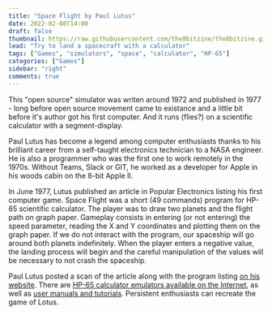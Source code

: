 ```yaml
---
title: "Space Flight by Paul Lutus"
date: 2022-02-08T14:00
draft: false
thumbnail: https://raw.githubusercontent.com/the8bitzine/the8bitzine.github.io/media/media/2022/spacex-pexels.jpg
lead: "Try to land a spacecraft with a calculator"
tags: ["Games", "simulators", "space", "calculator", "HP-65"]
categories: ["Games"]
sidebar: "right"
comments: true
---
```


This "open source" simulator was writen around 1972 and published in 1977 - long before open source movement came to existance and a little bit before it's author got his first computer. And it runs (flies?) on a scientific calculator with a segment-display.  
  
Paul Lutus has become a legend among computer enthusiasts thanks to his brilliant career from a self-taught electronics technician to a NASA engineer. He is also a programmer who was the first one to work remotely in the 1970s. Without Teams, Slack or GIT, he worked as a developer for Apple in his woods cabin on the 8-bit Apple II.  
  
In June 1977, Lutus published an article in Popular Electronics listing his first computer game. Space Flight was a short (49 commands) program for HP-65 scientific calculator. The player was to draw two planets and the flight path on graph paper. Gameplay consists in entering (or not entering) the speed parameter, reading the X and Y coordinates and plotting them on the graph paper. If we do not interact with the program, our spaceship will go around both planets indefinitely. When the player enters a negative value, the landing process will begin and the careful manipulation of the values will be necessary to not crash the spaceship.  
  
Paul Lutus posted a scan of the article along with the program listing [on his website](https://arachnoid.com/programmable_calculators/index.html). There are [HP-65 calculator emulators available on the Internet](https://archived.hpcalc.org/greendyk/hp65-emulator/), as well as [user manuals and tutorials](https://www.hpmuseum.org/hp65.htm). Persistent enthusiasts can recreate the game of Lotus.
  
  
